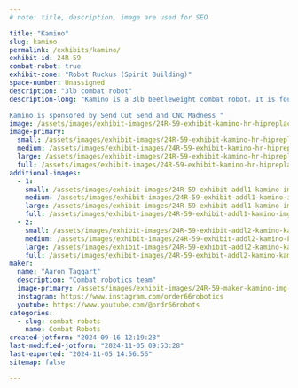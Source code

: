 ```yaml
---
# note: title, description, image are used for SEO

title: "Kamino"
slug: kamino
permalink: /exhibits/kamino/
exhibit-id: 24R-59
combat-robot: true
exhibit-zone: "Robot Ruckus (Spirit Building)"
space-number: Unassigned
description: "3lb combat robot"
description-long: "Kamino is a 3lb beetleweight combat robot. It is four wheel drive with independent belts to all four wheels driven by a pair of custom gearboxes powered by drone motors. It's weapon is a vertical spinning beater bar made out of hardened steel spinning at around 20,000 RPM. Materials used in construction are UHMW plastic, Carbon Fiber, 7075 Aluminum, Grade 5 Titanium, and Magnesium.  

Kamino is sponsored by Send Cut Send and CNC Madness "
image: /assets/images/exhibit-images/24R-59-exhibit-kamino-hr-hipreplacements-20250601mm-2891-large.jpg
image-primary: 
  small: /assets/images/exhibit-images/24R-59-exhibit-kamino-hr-hipreplacements-20250601mm-2891-small.jpg
  medium: /assets/images/exhibit-images/24R-59-exhibit-kamino-hr-hipreplacements-20250601mm-2891-medium.jpg
  large: /assets/images/exhibit-images/24R-59-exhibit-kamino-hr-hipreplacements-20250601mm-2891-large.jpg
  full: /assets/images/exhibit-images/24R-59-exhibit-kamino-hr-hipreplacements-20250601mm-2891-full.jpg
additional-images: 
  - 1:
    small: /assets/images/exhibit-images/24R-59-exhibit-addl1-kamino-img-20240814-111538-823-small.jpg
    medium: /assets/images/exhibit-images/24R-59-exhibit-addl1-kamino-img-20240814-111538-823-medium.jpg
    large: /assets/images/exhibit-images/24R-59-exhibit-addl1-kamino-img-20240814-111538-823-large.jpg
    full: /assets/images/exhibit-images/24R-59-exhibit-addl1-kamino-img-20240814-111538-823-full.jpg
  - 2:
    small: /assets/images/exhibit-images/24R-59-exhibit-addl2-kamino-kamino-removebg-small.png
    medium: /assets/images/exhibit-images/24R-59-exhibit-addl2-kamino-kamino-removebg-medium.png
    large: /assets/images/exhibit-images/24R-59-exhibit-addl2-kamino-kamino-removebg-large.png
    full: /assets/images/exhibit-images/24R-59-exhibit-addl2-kamino-kamino-removebg-full.png
maker: 
  name: "Aaron Taggart"
  description: "Combat robotics team"
  image-primary: /assets/images/exhibit-images/24R-59-maker-kamino-img-20240719-124757-773-medium.jpg
  instagram: https://www.instagram.com/order66robotics
  youtube: https://www.youtube.com/@ordr66robots
categories: 
  - slug: combat-robots
    name: Combat Robots
created-jotform: "2024-09-16 12:19:28"
last-modified-jotform: "2024-11-05 09:53:28"
last-exported: "2024-11-05 14:56:56"
sitemap: false

---
```

